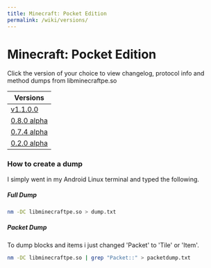 ```yaml
---
title: Minecraft: Pocket Edition
permalink: /wiki/versions/
---
```

# Minecraft: Pocket Edition
Click the version of your choice to view changelog, protocol info and method dumps from libminecraftpe.so

|Versions|
|--------|
|[v1.1.0.0](1.1.0.0/)|
|[0.8.0 alpha](0.8.0/)|
|[0.7.4 alpha](0.7.4/)|
|[0.2.0 alpha](0.2.0/)|


### How to create a dump
I simply went in my Android Linux terminal and typed the following.

##### Full Dump

```bash
nm -DC libminecraftpe.so > dump.txt
```

##### Packet Dump
To dump blocks and items i just changed 'Packet' to 'Tile' or 'Item'.

```bash
nm -DC libminecraftpe.so | grep "Packet::" > packetdump.txt
```
